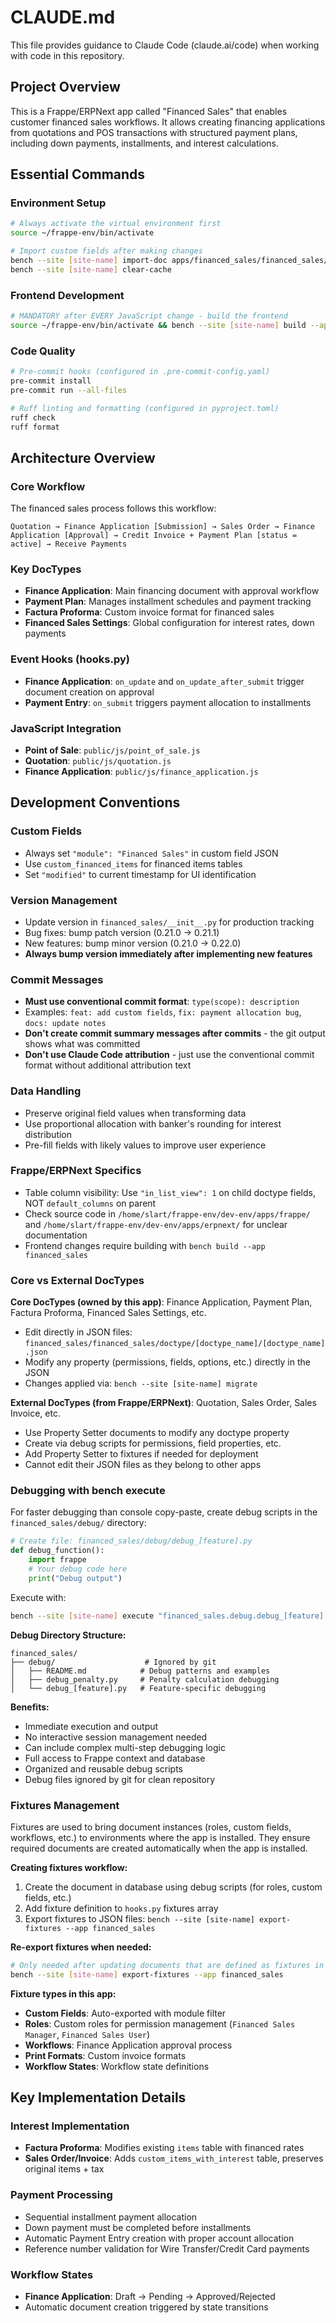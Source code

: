 # CLAUDE.md

This file provides guidance to Claude Code (claude.ai/code) when working with code in this repository.

## Project Overview

This is a Frappe/ERPNext app called "Financed Sales" that enables customer financed sales workflows. It allows creating financing applications from quotations and POS transactions with structured payment plans, including down payments, installments, and interest calculations.

## Essential Commands

### Environment Setup
```bash
# Always activate the virtual environment first
source ~/frappe-env/bin/activate

# Import custom fields after making changes
bench --site [site-name] import-doc apps/financed_sales/financed_sales/fixtures/custom_field.json
bench --site [site-name] clear-cache
```

### Frontend Development
```bash
# MANDATORY after EVERY JavaScript change - build the frontend
source ~/frappe-env/bin/activate && bench --site [site-name] build --app financed_sales
```

### Code Quality
```bash
# Pre-commit hooks (configured in .pre-commit-config.yaml)
pre-commit install
pre-commit run --all-files

# Ruff linting and formatting (configured in pyproject.toml)
ruff check
ruff format
```

## Architecture Overview

### Core Workflow
The financed sales process follows this workflow:
```
Quotation → Finance Application [Submission] → Sales Order → Finance Application [Approval] → Credit Invoice + Payment Plan [status = active] → Receive Payments
```

### Key DocTypes
- **Finance Application**: Main financing document with approval workflow
- **Payment Plan**: Manages installment schedules and payment tracking  
- **Factura Proforma**: Custom invoice format for financed sales
- **Financed Sales Settings**: Global configuration for interest rates, down payments

### Event Hooks (hooks.py)
- **Finance Application**: `on_update` and `on_update_after_submit` trigger document creation on approval
- **Payment Entry**: `on_submit` triggers payment allocation to installments

### JavaScript Integration
- **Point of Sale**: `public/js/point_of_sale.js` 
- **Quotation**: `public/js/quotation.js`
- **Finance Application**: `public/js/finance_application.js`

## Development Conventions

### Custom Fields
- Always set `"module": "Financed Sales"` in custom field JSON
- Use `custom_financed_items` for financed items tables
- Set `"modified"` to current timestamp for UI identification

### Version Management
- Update version in `financed_sales/__init__.py` for production tracking
- Bug fixes: bump patch version (0.21.0 → 0.21.1)
- New features: bump minor version (0.21.0 → 0.22.0)
- **Always bump version immediately after implementing new features**

### Commit Messages
- **Must use conventional commit format**: `type(scope): description`
- Examples: `feat: add custom fields`, `fix: payment allocation bug`, `docs: update notes`
- **Don't create commit summary messages after commits** - the git output shows what was committed
- **Don't use Claude Code attribution** - just use the conventional commit format without additional attribution text

### Data Handling
- Preserve original field values when transforming data
- Use proportional allocation with banker's rounding for interest distribution
- Pre-fill fields with likely values to improve user experience

### Frappe/ERPNext Specifics
- Table column visibility: Use `"in_list_view": 1` on child doctype fields, NOT `default_columns` on parent
- Check source code in `/home/slart/frappe-env/dev-env/apps/frappe/` and `/home/slart/frappe-env/dev-env/apps/erpnext/` for unclear documentation
- Frontend changes require building with `bench build --app financed_sales`

### Core vs External DocTypes
**Core DocTypes (owned by this app)**: Finance Application, Payment Plan, Factura Proforma, Financed Sales Settings, etc.
- Edit directly in JSON files: `financed_sales/financed_sales/doctype/[doctype_name]/[doctype_name].json`
- Modify any property (permissions, fields, options, etc.) directly in the JSON
- Changes applied via: `bench --site [site-name] migrate`

**External DocTypes (from Frappe/ERPNext)**: Quotation, Sales Order, Sales Invoice, etc.
- Use Property Setter documents to modify any doctype property
- Create via debug scripts for permissions, field properties, etc.
- Add Property Setter to fixtures if needed for deployment
- Cannot edit their JSON files as they belong to other apps

### Debugging with bench execute
For faster debugging than console copy-paste, create debug scripts in the `financed_sales/debug/` directory:

```python
# Create file: financed_sales/debug/debug_[feature].py
def debug_function():
    import frappe
    # Your debug code here
    print("Debug output")
```

Execute with:
```bash
bench --site [site-name] execute "financed_sales.debug.debug_[feature].debug_function"
```

**Debug Directory Structure:**
```
financed_sales/
├── debug/                    # Ignored by git
│   ├── README.md            # Debug patterns and examples
│   ├── debug_penalty.py     # Penalty calculation debugging
│   └── debug_[feature].py   # Feature-specific debugging
```

**Benefits:**
- Immediate execution and output
- No interactive session management needed  
- Can include complex multi-step debugging logic
- Full access to Frappe context and database
- Organized and reusable debug scripts
- Debug files ignored by git for clean repository

### Fixtures Management
Fixtures are used to bring document instances (roles, custom fields, workflows, etc.) to environments where the app is installed. They ensure required documents are created automatically when the app is installed.

**Creating fixtures workflow:**
1. Create the document in database using debug scripts (for roles, custom fields, etc.)
2. Add fixture definition to `hooks.py` fixtures array
3. Export fixtures to JSON files: `bench --site [site-name] export-fixtures --app financed_sales`

**Re-export fixtures when needed:**
```bash
# Only needed after updating documents that are defined as fixtures in hooks.py AND you want the JSON to update
bench --site [site-name] export-fixtures --app financed_sales
```

**Fixture types in this app:**
- **Custom Fields**: Auto-exported with module filter
- **Roles**: Custom roles for permission management (`Financed Sales Manager`, `Financed Sales User`)
- **Workflows**: Finance Application approval process
- **Print Formats**: Custom invoice formats
- **Workflow States**: Workflow state definitions

## Key Implementation Details

### Interest Implementation
- **Factura Proforma**: Modifies existing `items` table with financed rates
- **Sales Order/Invoice**: Adds `custom_items_with_interest` table, preserves original items + tax

### Payment Processing
- Sequential installment payment allocation
- Down payment must be completed before installments
- Automatic Payment Entry creation with proper account allocation
- Reference number validation for Wire Transfer/Credit Card payments

### Workflow States
- **Finance Application**: Draft → Pending → Approved/Rejected
- Automatic document creation triggered by state transitions
